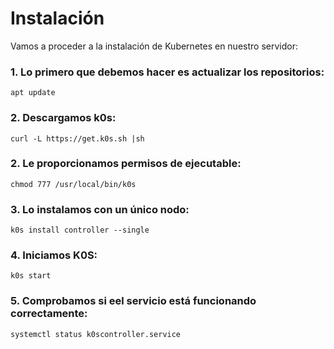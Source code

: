 # Instalación

Vamos a proceder a la instalación de Kubernetes en nuestro servidor:

### 1. Lo primero que debemos hacer es actualizar los repositorios:

```
apt update
```

### 2. Descargamos k0s:

```
curl -L https://get.k0s.sh |sh
```

### 2. Le proporcionamos permisos de ejecutable:

```
chmod 777 /usr/local/bin/k0s
```

### 3. Lo instalamos con un único nodo:

```
k0s install controller --single
```

### 4. Iniciamos K0S:

```
k0s start
```

### 5. Comprobamos si eel servicio está funcionando correctamente:

```
systemctl status k0scontroller.service
```
